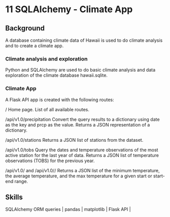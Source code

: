 # 11 SQLAlchemy - Climate App

## Background

A database containing climate data of Hawaii is used to do climate analysis and to create a climate app.

### Climate analysis and exploration

Python and SQLAlchemy are used to do basic climate analysis and data exploration of the climate database hawaii.sqlite.

### Climate App

A Flask API app is created with the following routes: 

/ Home page. List of all available routes.

/api/v1.0/precipitation Convert the query results to a dictionary using date as the key and prcp as the value. Returns a JSON representation of a dictionary.

/api/v1.0/stations Returns a JSON list of stations from the dataset.

/api/v1.0/tobs Query the dates and temperature observations of the most active station for the last year of data. Returns a JSON list of temperature observations (TOBS) for the previous year.

/api/v1.0/<start> and /api/v1.0/<start>/<end> Returns a JSON list of the minimum temperature, the average temperature, and the max temperature for a given start or start-end range.

## Skills

SQLAlchemy ORM queries | pandas | matplotlib | Flask API |
